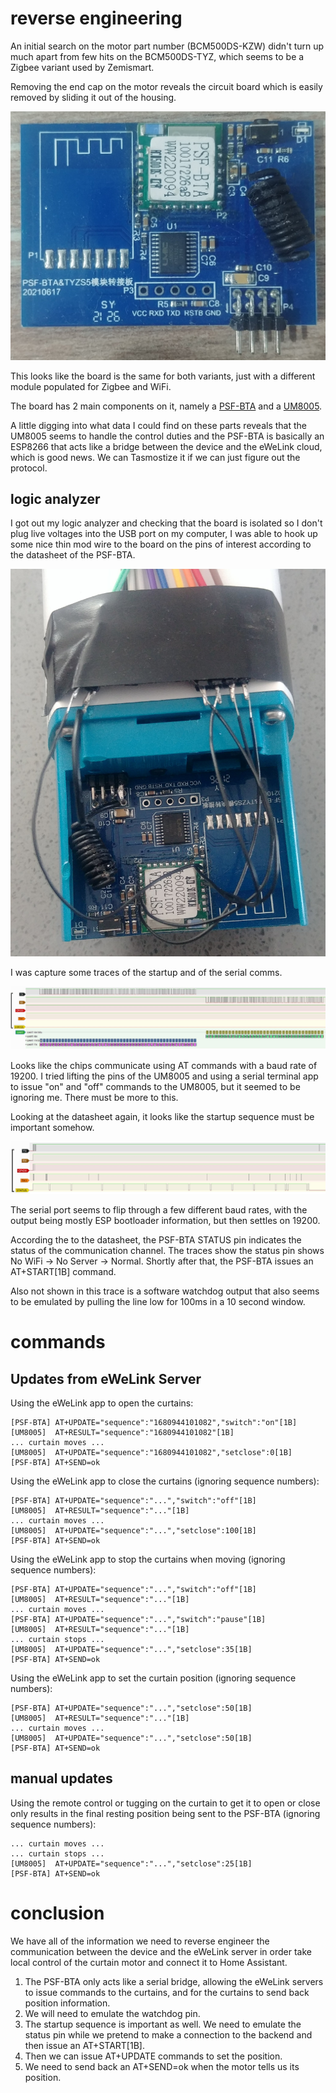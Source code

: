 # reverse engineering

An initial search on the motor part number (BCM500DS-KZW) didn't turn up much apart from few hits on the BCM500DS-TYZ, which seems to be a Zigbee variant used by Zemismart.

Removing the end cap on the motor reveals the circuit board which is easily removed by sliding it out of the housing.

![alt text](images/board.jpg?raw=true?raw=true)

This looks like the board is the same for both variants, just with a different module populated for Zigbee and WiFi.

The board has 2 main components on it, namely a [PSF-BTA](https://github.com/CoolKit-Technologies/DevDocs/blob/master/WiFi/PSF-XTA%20%E5%BA%94%E7%94%A8%E6%8C%87%E5%AF%BC%E4%B9%A6.md) and a [UM8005](http://www.gztrchip.com/uploadfile/file/20210811/1628649277678726.pdf).

A little digging into what data I could find on these parts reveals that the UM8005 seems to handle the control duties and the PSF-BTA is basically an ESP8266 that acts like a bridge between the device and the eWeLink cloud, which is good news. We can Tasmostize it if we can just figure out the protocol.

## logic analyzer

I got out my logic analyzer and checking that the board is isolated so I don't plug live voltages into the USB port on my computer, I was able to hook up some nice thin mod wire to the board on the pins of interest according to the datasheet of the PSF-BTA.

![alt text](images/logic-analyzer.jpg?raw=true?raw=true)

I was capture some traces of the startup and of the serial comms.

![alt text](images/at-commands.jpg?raw=true?raw=true)

Looks like the chips communicate using AT commands with a baud rate of 19200. I tried lifting the pins of the UM8005 and using a serial terminal app to issue "on" and "off" commands to the UM8005, but it seemed to be ignoring me. There must be more to this.

Looking at the datasheet again, it looks like the startup sequence must be important somehow.

![alt text](images/startup.jpg?raw=true?raw=true)

The serial port seems to flip through a few different baud rates, with the output being mostly ESP bootloader information, but then settles on 19200. 

According the to the datasheet, the PSF-BTA STATUS pin indicates the status of the communication channel. The traces show the status pin shows No WiFi -> No Server -> Normal. Shortly after that, the PSF-BTA issues an AT+START[1B] command.

Also not shown in this trace is a software watchdog output that also seems to be emulated by pulling the line low for 100ms in a 10 second window.

# commands

## Updates from eWeLink Server

Using the eWeLink app to open the curtains:

```
[PSF-BTA] AT+UPDATE="sequence":"1680944101082","switch":"on"[1B]
[UM8005]  AT+RESULT="sequence":"1680944101082"[1B]
... curtain moves ...
[UM8005]  AT+UPDATE="sequence":"1680944101082","setclose":0[1B]
[PSF-BTA] AT+SEND=ok
```
Using the eWeLink app to close the curtains (ignoring sequence numbers):

```
[PSF-BTA] AT+UPDATE="sequence":"...","switch":"off"[1B]
[UM8005]  AT+RESULT="sequence":"..."[1B]
... curtain moves ...
[UM8005]  AT+UPDATE="sequence":"...","setclose":100[1B]
[PSF-BTA] AT+SEND=ok
```
Using the eWeLink app to stop the curtains when moving (ignoring sequence numbers):

```
[PSF-BTA] AT+UPDATE="sequence":"...","switch":"off"[1B]
[UM8005]  AT+RESULT="sequence":"..."[1B]
... curtain moves ...
[PSF-BTA] AT+UPDATE="sequence":"...","switch":"pause"[1B]
[UM8005]  AT+RESULT="sequence":"..."[1B]
... curtain stops ...
[UM8005]  AT+UPDATE="sequence":"...","setclose":35[1B]
[PSF-BTA] AT+SEND=ok
```
Using the eWeLink app to set the curtain position (ignoring sequence numbers):

```
[PSF-BTA] AT+UPDATE="sequence":"...","setclose":50[1B]
[UM8005]  AT+RESULT="sequence":"..."[1B]
... curtain moves ...
[UM8005]  AT+UPDATE="sequence":"...","setclose":50[1B]
[PSF-BTA] AT+SEND=ok
```

## manual updates

Using the remote control or tugging on the curtain to get it to open or close only results in the final resting position being sent to the PSF-BTA (ignoring sequence numbers):

```
... curtain moves ...
... curtain stops ...
[UM8005]  AT+UPDATE="sequence":"...","setclose":25[1B]
[PSF-BTA] AT+SEND=ok
```

# conclusion

We have all of the information we need to reverse engineer the communication between the device and the eWeLink server in order take local control of the curtain motor and connect it to Home Assistant.

1) The PSF-BTA only acts like a serial bridge, allowing the eWeLink servers to issue commands to the curtains, and for the curtains to send back position information.
2) We will need to emulate the watchdog pin.
3) The startup sequence is important as well. We need to emulate the status pin while we pretend to make a connection to the backend and then issue an AT+START[1B].
4) Then we can issue AT+UPDATE commands to set the position.
5) We need to send back an AT+SEND=ok when the motor tells us its position.
